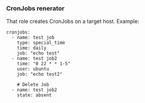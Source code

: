 ### CronJobs renerator

That role creates CronJobs on a target host.
Example:
```
cronjobs:
  - name: test job
    type: special_time
    time: daily
    job: "echo test"
  - name: test job2
    time: "0 22 * * 1-5"
    user: ubuntu
    job: "echo test2"

    # Delete Job
  - name: test job2
    state: absent
```